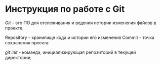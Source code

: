 # Инструкция по работе с Git

*Git* - это ПО для отслеживания и ведения истории изменения файлов в проекте;

Repository - хранилище кода и истории его изменения
Commit - точка сохранения проекта

*git init* - команда, инициализирующая репозиторий в текущей директории;

